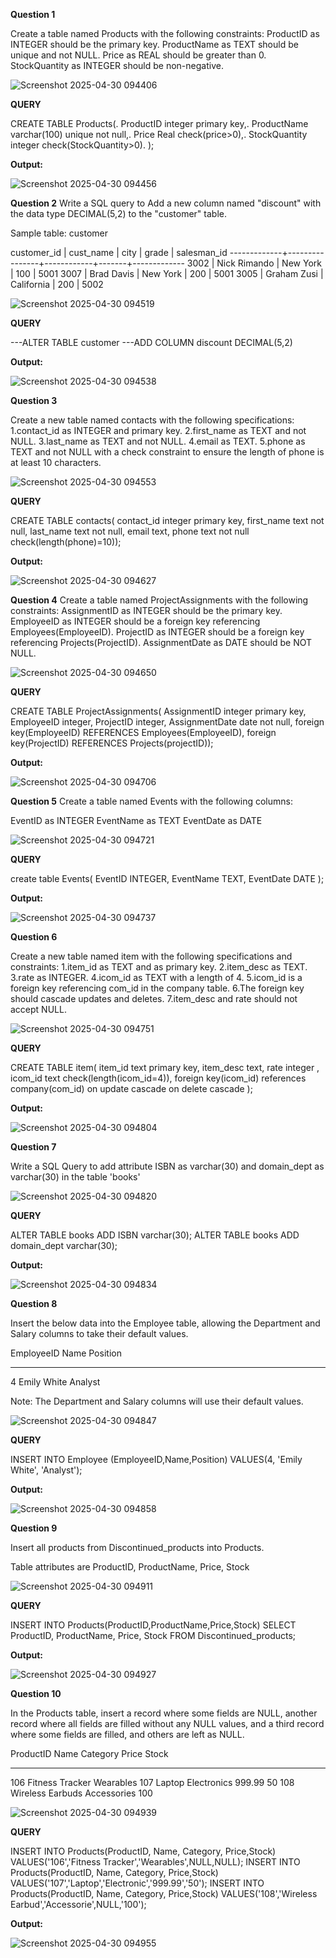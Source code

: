 
**Question 1**

Create a table named Products with the following constraints:
ProductID as INTEGER should be the primary key.
ProductName as TEXT should be unique and not NULL.
Price as REAL should be greater than 0.
StockQuantity as INTEGER should be non-negative.

![Screenshot 2025-04-30 094406](https://github.com/user-attachments/assets/4e2cc8a7-2cfb-4668-989e-3c04dfe9cad6)

**QUERY**

CREATE TABLE Products(.
ProductID integer primary key,.
ProductName varchar(100) unique not null,.
Price Real check(price>0),.
StockQuantity integer check(StockQuantity>0).
);

**Output:**

![Screenshot 2025-04-30 094456](https://github.com/user-attachments/assets/84a95bad-072c-4c86-9ccb-5a92d14dad42)

**Question 2**
Write a SQL query to Add a new column named "discount" with the data type DECIMAL(5,2) to the "customer" table.

Sample table: customer

 customer_id |   cust_name    |    city    | grade | salesman_id 
-------------+----------------+------------+-------+-------------
        3002 | Nick Rimando   | New York   |   100 |        5001
        3007 | Brad Davis     | New York   |   200 |        5001
        3005 | Graham Zusi    | California |   200 |        5002
        
 ![Screenshot 2025-04-30 094519](https://github.com/user-attachments/assets/4bb0831b-ef40-4ead-ac9c-d905c42ed6a8)

**QUERY**

---ALTER TABLE customer
---ADD COLUMN discount DECIMAL(5,2)

**Output:**

![Screenshot 2025-04-30 094538](https://github.com/user-attachments/assets/7d21cfbd-114a-4508-8abe-cc7ea7e26578)

**Question 3**

Create a new table named contacts with the following specifications:
1.contact_id as INTEGER and primary key.
2.first_name as TEXT and not NULL.
3.last_name as TEXT and not NULL.
4.email as TEXT.
5.phone as TEXT and not NULL with a check constraint to ensure the length of phone is at least 10 characters.

![Screenshot 2025-04-30 094553](https://github.com/user-attachments/assets/959f4a4d-e5af-420e-bedc-3474bb5fde41)

**QUERY**

CREATE TABLE contacts(
contact_id integer primary key,
first_name text not null,
last_name text not null,
email text,
phone text not null check(length(phone)=10));

**Output:**

![Screenshot 2025-04-30 094627](https://github.com/user-attachments/assets/bc28dfd2-ab99-41ea-aefa-f4b7a5565bd4)

**Question 4**
Create a table named ProjectAssignments with the following constraints:
AssignmentID as INTEGER should be the primary key.
EmployeeID as INTEGER should be a foreign key referencing Employees(EmployeeID).
ProjectID as INTEGER should be a foreign key referencing Projects(ProjectID).
AssignmentDate as DATE should be NOT NULL.

![Screenshot 2025-04-30 094650](https://github.com/user-attachments/assets/f70188b2-c8c8-4f5f-8582-0fd92df50cca)

**QUERY**

CREATE TABLE ProjectAssignments(
AssignmentID integer primary key,
EmployeeID integer,
ProjectID integer,
AssignmentDate date not null,
foreign key(EmployeeID) REFERENCES Employees(EmployeeID),
foreign key(ProjectID) REFERENCES Projects(projectID));

**Output:**

![Screenshot 2025-04-30 094706](https://github.com/user-attachments/assets/0b6a911a-842d-4df0-9aa2-7c06a01f7a20)

**Question 5**
Create a table named Events with the following columns:

EventID as INTEGER
EventName as TEXT
EventDate as DATE

![Screenshot 2025-04-30 094721](https://github.com/user-attachments/assets/86acd69d-76b1-4454-9160-9952e77cca28)

**QUERY**

create table Events(
EventID INTEGER,
EventName TEXT,
EventDate DATE
);

**Output:**

![Screenshot 2025-04-30 094737](https://github.com/user-attachments/assets/3886ccad-0dc6-49d9-94a8-eabe063ea55e)

**Question 6**

Create a new table named item with the following specifications and constraints:
1.item_id as TEXT and as primary key.
2.item_desc as TEXT.
3.rate as INTEGER.
4.icom_id as TEXT with a length of 4.
5.icom_id is a foreign key referencing com_id in the company table.
6.The foreign key should cascade updates and deletes.
7.item_desc and rate should not accept NULL.

![Screenshot 2025-04-30 094751](https://github.com/user-attachments/assets/58f39a50-3612-4299-8939-b0225b0e158c)

**QUERY**

CREATE TABLE item(
item_id text primary key,
item_desc text,
rate integer ,
icom_id text check(length(icom_id=4)),
foreign key(icom_id) references company(com_id)
on update cascade
on delete cascade
);

**Output:**

![Screenshot 2025-04-30 094804](https://github.com/user-attachments/assets/726e6efd-4a18-4821-b1f7-6490fd46474d)


**Question 7**

Write a SQL Query  to add attribute ISBN as varchar(30) and domain_dept as varchar(30) in the table 'books'

 ![Screenshot 2025-04-30 094820](https://github.com/user-attachments/assets/83b3a4ea-5508-4de2-9afe-47aa888153c0)

**QUERY**

ALTER TABLE books
ADD ISBN varchar(30);
ALTER TABLE books
ADD domain_dept varchar(30);

**Output:**

![Screenshot 2025-04-30 094834](https://github.com/user-attachments/assets/817aa068-f6e1-4ce1-9aa6-a0699e77fba9)


**Question 8**

Insert the below data into the Employee table, allowing the Department and Salary columns to take their default values.

EmployeeID  Name         Position
----------  -----------  ----------
4           Emily White  Analyst

Note: The Department and Salary columns will use their default values.    

![Screenshot 2025-04-30 094847](https://github.com/user-attachments/assets/5d619261-448e-48c1-b591-2721df610a3a)

**QUERY**

INSERT INTO Employee (EmployeeID,Name,Position)
VALUES(4, 'Emily White', 'Analyst');

**Output:**

![Screenshot 2025-04-30 094858](https://github.com/user-attachments/assets/4be31bc8-48a0-4ee1-b0d5-fc83d7c56fb4)

**Question  9**

Insert all products from Discontinued_products into Products.

Table attributes are ProductID, ProductName, Price, Stock

![Screenshot 2025-04-30 094911](https://github.com/user-attachments/assets/16518ded-1c0a-4a0c-a832-88a97b158c05)

**QUERY**

INSERT INTO Products(ProductID,ProductName,Price,Stock)
SELECT ProductID, ProductName, Price, Stock FROM Discontinued_products;

**Output:**

![Screenshot 2025-04-30 094927](https://github.com/user-attachments/assets/784453b9-1d1f-40e5-b64b-9a3464689f82)

**Question 10**

In the Products table, insert a record where some fields are NULL, another record where all fields are filled without any NULL values, and a third record where some fields are filled, and others are left as NULL.

ProductID   Name              Category    Price       Stock
----------  ---------------   ----------  ----------  ----------
106         Fitness Tracker   Wearables
107         Laptop            Electronics  999.99      50
108         Wireless Earbuds  Accessories              100

 ![Screenshot 2025-04-30 094939](https://github.com/user-attachments/assets/0ca0b4a0-75fd-4eef-b74b-50eeb8e1338c)

**QUERY**

INSERT INTO Products(ProductID, Name, Category, Price,Stock)
VALUES('106','Fitness Tracker','Wearables',NULL,NULL);
INSERT INTO Products(ProductID, Name, Category, Price,Stock)
VALUES('107','Laptop','Electronic','999.99','50');
INSERT INTO Products(ProductID, Name, Category, Price,Stock)
VALUES('108','Wireless Earbud','Accessorie',NULL,'100');

**Output:**

![Screenshot 2025-04-30 094955](https://github.com/user-attachments/assets/c5ac62d7-eccc-43ef-97d6-e428046f61cd)

